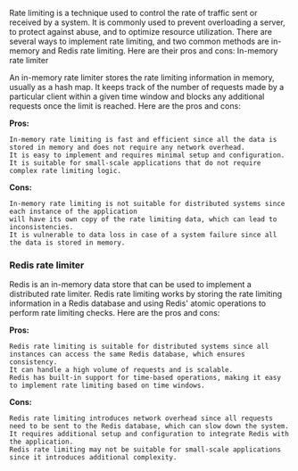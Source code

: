 Rate limiting is a technique used to control the rate of traffic sent or received by a system. It is commonly used to prevent overloading a server, to protect against abuse, and to optimize resource utilization. There are several ways to implement rate limiting, and two common methods are in-memory and Redis rate limiting. Here are their pros and cons:
In-memory rate limiter

An in-memory rate limiter stores the rate limiting information in memory, usually as a hash map. It keeps track of the number of requests made by a particular client within a given time window and blocks any additional requests once the limit is reached. Here are the pros and cons:

**Pros:**

    In-memory rate limiting is fast and efficient since all the data is stored in memory and does not require any network overhead.
    It is easy to implement and requires minimal setup and configuration.
    It is suitable for small-scale applications that do not require complex rate limiting logic.

**Cons:**

    In-memory rate limiting is not suitable for distributed systems since each instance of the application 
    will have its own copy of the rate limiting data, which can lead to inconsistencies.
    It is vulnerable to data loss in case of a system failure since all the data is stored in memory.

<h3>Redis rate limiter</h3>

Redis is an in-memory data store that can be used to implement a distributed rate limiter. Redis rate limiting works by storing the rate limiting information in a Redis database and using Redis' atomic operations to perform rate limiting checks. Here are the pros and cons:

**Pros:**

    Redis rate limiting is suitable for distributed systems since all instances can access the same Redis database, which ensures consistency.
    It can handle a high volume of requests and is scalable.
    Redis has built-in support for time-based operations, making it easy to implement rate limiting based on time windows.

**Cons:**

    Redis rate limiting introduces network overhead since all requests need to be sent to the Redis database, which can slow down the system.
    It requires additional setup and configuration to integrate Redis with the application.
    Redis rate limiting may not be suitable for small-scale applications since it introduces additional complexity.

